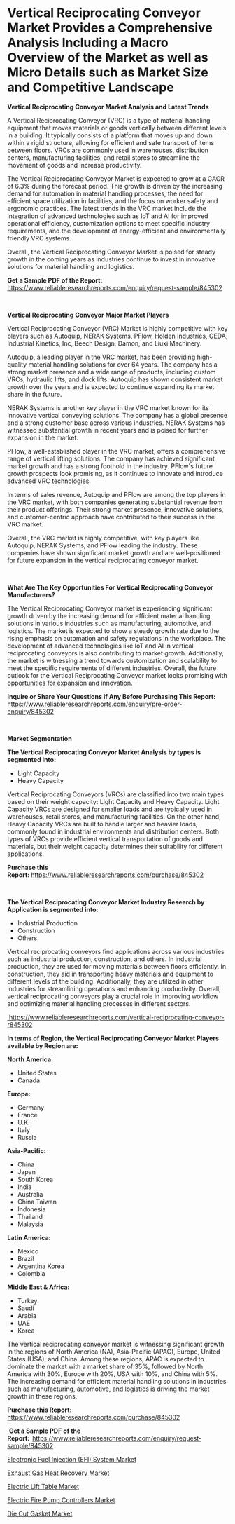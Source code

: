 <p><h1>Vertical Reciprocating Conveyor Market Provides a Comprehensive Analysis Including a Macro Overview of the Market as well as Micro Details such as Market Size and Competitive Landscape</h1></p><p><strong>Vertical Reciprocating Conveyor Market Analysis and Latest Trends</strong></p>
<p><p>A Vertical Reciprocating Conveyor (VRC) is a type of material handling equipment that moves materials or goods vertically between different levels in a building. It typically consists of a platform that moves up and down within a rigid structure, allowing for efficient and safe transport of items between floors. VRCs are commonly used in warehouses, distribution centers, manufacturing facilities, and retail stores to streamline the movement of goods and increase productivity.</p><p>The Vertical Reciprocating Conveyor Market is expected to grow at a CAGR of 6.3% during the forecast period. This growth is driven by the increasing demand for automation in material handling processes, the need for efficient space utilization in facilities, and the focus on worker safety and ergonomic practices. The latest trends in the VRC market include the integration of advanced technologies such as IoT and AI for improved operational efficiency, customization options to meet specific industry requirements, and the development of energy-efficient and environmentally friendly VRC systems.</p><p>Overall, the Vertical Reciprocating Conveyor Market is poised for steady growth in the coming years as industries continue to invest in innovative solutions for material handling and logistics.</p></p>
<p><strong>Get a Sample PDF of the Report:&nbsp;</strong> <a href="https://www.reliableresearchreports.com/enquiry/request-sample/845302">https://www.reliableresearchreports.com/enquiry/request-sample/845302</a></p>
<p>&nbsp;</p>
<p><strong>Vertical Reciprocating Conveyor Major Market Players</strong></p>
<p><p>Vertical Reciprocating Conveyor (VRC) Market is highly competitive with key players such as Autoquip, NERAK Systems, PFlow, Holden Industries, GEDA, Industrial Kinetics, Inc, Beech Design, Damon, and Liuxi Machinery.</p><p>Autoquip, a leading player in the VRC market, has been providing high-quality material handling solutions for over 64 years. The company has a strong market presence and a wide range of products, including custom VRCs, hydraulic lifts, and dock lifts. Autoquip has shown consistent market growth over the years and is expected to continue expanding its market share in the future.</p><p>NERAK Systems is another key player in the VRC market known for its innovative vertical conveying solutions. The company has a global presence and a strong customer base across various industries. NERAK Systems has witnessed substantial growth in recent years and is poised for further expansion in the market.</p><p>PFlow, a well-established player in the VRC market, offers a comprehensive range of vertical lifting solutions. The company has achieved significant market growth and has a strong foothold in the industry. PFlow's future growth prospects look promising, as it continues to innovate and introduce advanced VRC technologies.</p><p>In terms of sales revenue, Autoquip and PFlow are among the top players in the VRC market, with both companies generating substantial revenue from their product offerings. Their strong market presence, innovative solutions, and customer-centric approach have contributed to their success in the VRC market.</p><p>Overall, the VRC market is highly competitive, with key players like Autoquip, NERAK Systems, and PFlow leading the industry. These companies have shown significant market growth and are well-positioned for future expansion in the vertical reciprocating conveyor market.</p></p>
<p>&nbsp;</p>
<p><strong>What Are The Key Opportunities For Vertical Reciprocating Conveyor Manufacturers?</strong></p>
<p><p>The Vertical Reciprocating Conveyor market is experiencing significant growth driven by the increasing demand for efficient material handling solutions in various industries such as manufacturing, automotive, and logistics. The market is expected to show a steady growth rate due to the rising emphasis on automation and safety regulations in the workplace. The development of advanced technologies like IoT and AI in vertical reciprocating conveyors is also contributing to market growth. Additionally, the market is witnessing a trend towards customization and scalability to meet the specific requirements of different industries. Overall, the future outlook for the Vertical Reciprocating Conveyor market looks promising with opportunities for expansion and innovation.</p></p>
<p><strong>Inquire or Share Your Questions If Any Before Purchasing This Report:</strong> <a href="https://www.reliableresearchreports.com/enquiry/pre-order-enquiry/845302">https://www.reliableresearchreports.com/enquiry/pre-order-enquiry/845302</a></p>
<p>&nbsp;</p>
<p><strong>Market Segmentation</strong></p>
<p><strong>The Vertical Reciprocating Conveyor Market Analysis by types is segmented into:</strong></p>
<p><ul><li>Light Capacity</li><li>Heavy Capacity</li></ul></p>
<p><p>Vertical Reciprocating Conveyors (VRCs) are classified into two main types based on their weight capacity: Light Capacity and Heavy Capacity. Light Capacity VRCs are designed for smaller loads and are typically used in warehouses, retail stores, and manufacturing facilities. On the other hand, Heavy Capacity VRCs are built to handle larger and heavier loads, commonly found in industrial environments and distribution centers. Both types of VRCs provide efficient vertical transportation of goods and materials, but their weight capacity determines their suitability for different applications.</p></p>
<p><strong>Purchase this Report:&nbsp;</strong><a href="https://www.reliableresearchreports.com/purchase/845302">https://www.reliableresearchreports.com/purchase/845302</a></p>
<p>&nbsp;</p>
<p><strong>The Vertical Reciprocating Conveyor Market Industry Research by Application is segmented into:</strong></p>
<p><ul><li>Industrial Production</li><li>Construction</li><li>Others</li></ul></p>
<p><p>Vertical reciprocating conveyors find applications across various industries such as industrial production, construction, and others. In industrial production, they are used for moving materials between floors efficiently. In construction, they aid in transporting heavy materials and equipment to different levels of the building. Additionally, they are utilized in other industries for streamlining operations and enhancing productivity. Overall, vertical reciprocating conveyors play a crucial role in improving workflow and optimizing material handling processes in different sectors.</p></p>
<p><a href="https://www.reliableresearchreports.com/vertical-reciprocating-conveyor-r845302">&nbsp;https://www.reliableresearchreports.com/vertical-reciprocating-conveyor-r845302</a></p>
<p><strong>In terms of Region, the Vertical Reciprocating Conveyor Market Players available by Region are:</strong></p>
<p>
    <p> <strong> North America: </strong>
        <ul>
            <li>United States</li>
            <li>Canada</li>
        </ul>
        </p> 
    <p> <strong> Europe: </strong>
        <ul>
            <li>Germany</li>
            <li>France</li>
            <li>U.K.</li>
            <li>Italy</li>
            <li>Russia</li>
        </ul>
        </p> 
    <p> <strong> Asia-Pacific: </strong>
        <ul>
            <li>China</li>
            <li>Japan</li>
            <li>South Korea</li>
            <li>India</li>
            <li>Australia</li>
            <li>China Taiwan</li>
            <li>Indonesia</li>
            <li>Thailand</li>
            <li>Malaysia</li>
        </ul>
        </p> 
    <p> <strong> Latin America: </strong>
        <ul>
            <li>Mexico</li>
            <li>Brazil</li>
            <li>Argentina Korea</li>
            <li>Colombia</li>
        </ul>
        </p> 
    <p> <strong> Middle East & Africa: </strong>
        <ul>
            <li>Turkey</li>
            <li>Saudi</li>
            <li>Arabia</li>
            <li>UAE</li>
            <li>Korea</li>
        </ul>
    </p>
    </p>
<p><p>The vertical reciprocating conveyor market is witnessing significant growth in the regions of North America (NA), Asia-Pacific (APAC), Europe, United States (USA), and China. Among these regions, APAC is expected to dominate the market with a market share of 35%, followed by North America with 30%, Europe with 20%, USA with 10%, and China with 5%. The increasing demand for efficient material handling solutions in industries such as manufacturing, automotive, and logistics is driving the market growth in these regions.</p></p>
<p><strong>Purchase this Report: </strong><a href="https://www.reliableresearchreports.com/purchase/845302">https://www.reliableresearchreports.com/purchase/845302</a></p>
<p>&nbsp;<strong>Get a Sample PDF of the Report:&nbsp;&nbsp;</strong><a href="https://www.reliableresearchreports.com/enquiry/request-sample/845302">https://www.reliableresearchreports.com/enquiry/request-sample/845302</a></p>
<p><strong></strong></p>
<p><p><a href="https://issuu.com/reportprime-2/docs/electronic-fuel-injection-efi-system-market-size-2">Electronic Fuel Injection (EFI) System Market</a></p><p><a href="https://github.com/graysonwolfe1913/Market-Research-Report-List-1/blob/main/exhaust-gas-heat-recovery-market.md">Exhaust Gas Heat Recovery Market</a></p><p><a href="https://github.com/widyafarer/Market-Research-Report-List-1/blob/main/electric-lift-table-market.md">Electric Lift Table Market</a></p><p><a href="https://github.com/seamusocallaghan/Market-Research-Report-List-1/blob/main/electric-fire-pump-controllers-market.md">Electric Fire Pump Controllers Market</a></p><p><a href="https://github.com/sydneyHaley871/Market-Research-Report-List-1/blob/main/die-cut-gasket-market.md">Die Cut Gasket Market</a></p></p>